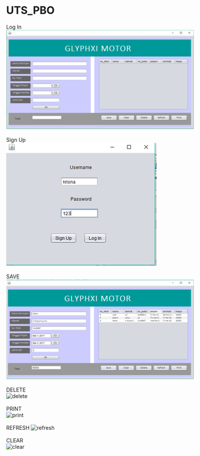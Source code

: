 # UTS_PBO

Log In
<br>
![Screenshoot](https://github.com/NashaSalsabila/UTS_PBO/blob/master/log%20in.PNG)
<br><br>
Sign Up
<br>
![Screenshoot](https://github.com/NashaSalsabila/UTS_PBO/blob/master/signup.PNG)
<br><br>
SAVE
<br>
![Screenshoot](https://github.com/NashaSalsabila/UTS_PBO/blob/master/save.PNG)
<br><br>
DELETE
<br>
![delete](https://cloud.githubusercontent.com/assets/22131446/24002257/dbc66d2e-0a92-11e7-893f-14fc6d7a64d5.PNG)
<br><br>
PRINT
<br>
![print](https://cloud.githubusercontent.com/assets/22131446/24002262/dfe0a2c6-0a92-11e7-9d66-8539188c4333.PNG)
<br><br>
REFRESH
![refresh](https://cloud.githubusercontent.com/assets/22131446/24002258/dcb32060-0a92-11e7-8d44-82777c8ddc04.PNG)
<br><br>
CLEAR
<br>
![clear](https://cloud.githubusercontent.com/assets/22131446/24002463/67314046-0a93-11e7-8f5d-8d6fd96e7cba.PNG)
<br><br>



